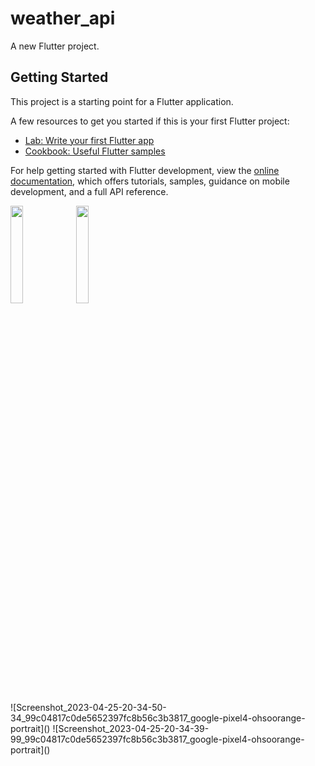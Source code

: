 # weather_api

A new Flutter project.

## Getting Started

This project is a starting point for a Flutter application.

A few resources to get you started if this is your first Flutter project:

- [Lab: Write your first Flutter app](https://docs.flutter.dev/get-started/codelab)
- [Cookbook: Useful Flutter samples](https://docs.flutter.dev/cookbook)

For help getting started with Flutter development, view the
[online documentation](https://docs.flutter.dev/), which offers tutorials,
samples, guidance on mobile development, and a full API reference.


<p>
<img src = "https://user-images.githubusercontent.com/119030630/234323483-931d699b-2fbc-4b21-a271-6c44e9ef831a.png" height = 20% width = 20%>
<img src = "https://user-images.githubusercontent.com/119030630/234323496-d439b89b-abd0-47e5-87dd-fe3fd9657ebf.png" height = 20% width = 20%>

</p>![Screenshot_2023-04-25-20-34-50-34_99c04817c0de5652397fc8b56c3b3817_google-pixel4-ohsoorange-portrait]()
![Screenshot_2023-04-25-20-34-39-99_99c04817c0de5652397fc8b56c3b3817_google-pixel4-ohsoorange-portrait]()
